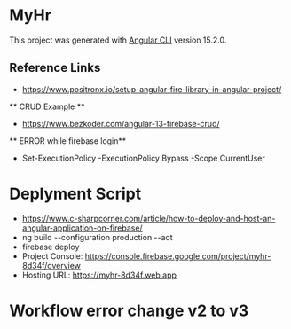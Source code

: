 # MyHr

This project was generated with [Angular CLI](https://github.com/angular/angular-cli) version 15.2.0.

## Reference Links

* https://www.positronx.io/setup-angular-fire-library-in-angular-project/ 

** CRUD Example **
* https://www.bezkoder.com/angular-13-firebase-crud/ 

** ERROR while firebase login** 
* Set-ExecutionPolicy -ExecutionPolicy Bypass -Scope CurrentUser

# Deplyment Script
* https://www.c-sharpcorner.com/article/how-to-deploy-and-host-an-angular-application-on-firebase/
* ng build --configuration production --aot
* firebase deploy
* Project Console: https://console.firebase.google.com/project/myhr-8d34f/overview
* Hosting URL: https://myhr-8d34f.web.app

# Workflow error change v2 to v3

